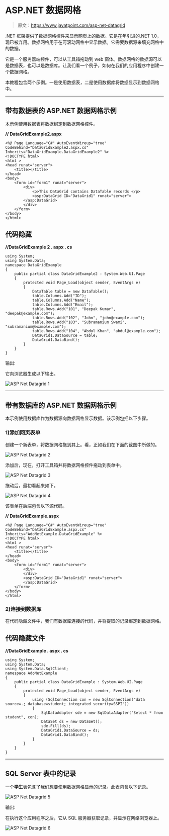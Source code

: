 # ASP.NET 数据网格

> 原文：<https://www.javatpoint.com/asp-net-datagrid>

.NET 框架提供了数据网格控件来显示网页上的数据。它是在年引进的.NET 1.0，现已被弃用。数据网格用于在可滚动网格中显示数据。它需要数据源来填充网格中的数据。

它是一个服务器端控件，可以从工具箱拖动到 web 窗体。数据网格的数据源可以是数据表，也可以是数据库。让我们看一个例子，如何在我们的应用程序中创建一个数据网格。

本教程包含两个示例。一是使用数据表，二是使用数据库将数据显示到数据网格中。

* * *

## 带有数据表的 ASP.NET 数据网格示例

本示例使用数据表将数据绑定到数据网格控件。

**// DataGridExample2.aspx**

```
<%@ Page Language="C#" AutoEventWireup="true" CodeBehind="DataGridExample2.aspx.cs" Inherits="DataGridExample.DataGridExample2" %>
<!DOCTYPE html>
<html >
<head runat="server">
    <title></title>
</head>
<body>
    <form id="form1" runat="server">
        <div>
            <p>This DataGrid contains DataTable records </p>
            <asp:DataGrid ID="DataGrid1" runat="server">
        </asp:DataGrid>
        </div>
    </form>
</body>
</html>

```

## 代码隐藏

**//DataGridExample 2 . aspx . cs**

```
using System;
using System.Data;
namespace DataGridExample
{
    public partial class DataGridExample2 : System.Web.UI.Page
    {
        protected void Page_Load(object sender, EventArgs e)
        {
            DataTable table = new DataTable();
            table.Columns.Add("ID");
            table.Columns.Add("Name");
            table.Columns.Add("Email");
            table.Rows.Add("101", "Deepak Kumar", "deepak@example.com");
            table.Rows.Add("102", "John", "john@example.com");
            table.Rows.Add("103", "Subramanium Swami", "subramanium@example.com");
            table.Rows.Add("104", "Abdul Khan", "abdul@example.com");
            DataGrid1.DataSource = table;
            DataGrid1.DataBind();
        }
    }
}

```

输出:

它向浏览器生成以下输出。

![ASP Net Datagrid 1](img/b91c550c6c160b6533d2da2f7e9df40f.png)

* * *

## 带有数据库的 ASP.NET 数据网格示例

本示例使用数据库作为数据源向数据网格显示数据。该示例包括以下步骤。

### 1)添加网页表单

创建一个新表单，将数据网格拖到其上。看，正如我们在下面的截图中所做的。

![ASP Net Datagrid 2](img/d133930c24e9c18c01225928a723fcd9.png)

添加后，现在，打开工具箱并将数据网格控件拖动到表单中。

![ASP Net Datagrid 3](img/81c5a06c94f4894f856dcccab3b735cc.png)

拖动后，最初看起来如下。

![ASP Net Datagrid 4](img/3a9bdd90b79422b7c9977cc40baebcbc.png)

该表单在后端包含以下源代码。

**// DataGridExample.aspx**

```
<%@ Page Language="C#" AutoEventWireup="true" 
CodeBehind="DataGridExample.aspx.cs" Inherits="AdoNetExample.DataGridExample" %>
<!DOCTYPE html>
<html >
<head runat="server">
    <title></title>
</head>
<body>
    <form id="form1" runat="server">
        <div>
        </div>
        <asp:DataGrid ID="DataGrid1" runat="server">
        </asp:DataGrid>
    </form>
</body>
</html>

```

### 2)连接到数据库

在代码隐藏文件中，我们有数据库连接的代码，并将提取的记录绑定到数据网格。

## 代码隐藏文件

**//DataGridExample . aspx . cs**

```
using System;
using System.Data;
using System.Data.SqlClient;
namespace AdoNetExample
{
    public partial class DataGridExample : System.Web.UI.Page
    {
        protected void Page_Load(object sender, EventArgs e)
        {
            using (SqlConnection con = new SqlConnection("data source=.; database=student; integrated security=SSPI"))
            {
                SqlDataAdapter sde = new SqlDataAdapter("Select * from student", con);
                DataSet ds = new DataSet();
                sde.Fill(ds);
                DataGrid1.DataSource = ds;
                DataGrid1.DataBind();
            }
        }
    }
}

```

* * *

## SQL Server 表中的记录

一个**学生**表包含了我们想要使用数据网格显示的记录。此表包含以下记录。

![ASP Net Datagrid 5](img/9966105436d9155ef758cbaae3ed40cc.png)

输出:

在执行这个应用程序之后，它从 SQL 服务器获取记录，并显示在网络浏览器上。

![ASP Net Datagrid 6](img/e0f6bb153fd6b6113940cd18cab69f7e.png)